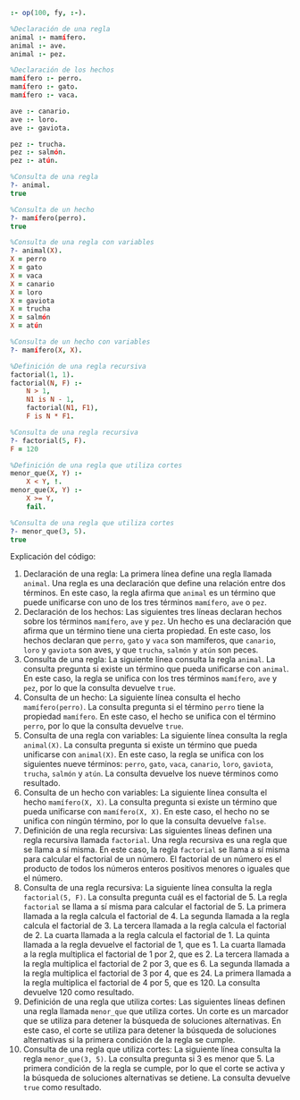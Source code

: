 ```prolog
:- op(100, fy, :-).

%Declaración de una regla
animal :- mamífero.
animal :- ave.
animal :- pez.

%Declaración de los hechos
mamífero :- perro.
mamífero :- gato.
mamífero :- vaca.

ave :- canario.
ave :- loro.
ave :- gaviota.

pez :- trucha.
pez :- salmón.
pez :- atún.

%Consulta de una regla
?- animal.
true

%Consulta de un hecho
?- mamífero(perro).
true

%Consulta de una regla con variables
?- animal(X).
X = perro
X = gato
X = vaca
X = canario
X = loro
X = gaviota
X = trucha
X = salmón
X = atún

%Consulta de un hecho con variables
?- mamífero(X, X).

%Definición de una regla recursiva
factorial(1, 1).
factorial(N, F) :-
    N > 1,
    N1 is N - 1,
    factorial(N1, F1),
    F is N * F1.

%Consulta de una regla recursiva
?- factorial(5, F).
F = 120

%Definición de una regla que utiliza cortes
menor_que(X, Y) :-
    X < Y, !.
menor_que(X, Y) :-
    X >= Y,
    fail.

%Consulta de una regla que utiliza cortes
?- menor_que(3, 5).
true
```

Explicación del código:

1. Declaración de una regla: La primera línea define una regla llamada `animal`. Una regla es una declaración que define una relación entre dos términos. En este caso, la regla afirma que `animal` es un término que puede unificarse con uno de los tres términos `mamífero`, `ave` o `pez`.
2. Declaración de los hechos: Las siguientes tres líneas declaran hechos sobre los términos `mamífero`, `ave` y `pez`. Un hecho es una declaración que afirma que un término tiene una cierta propiedad. En este caso, los hechos declaran que `perro`, `gato` y `vaca` son mamíferos, que `canario`, `loro` y `gaviota` son aves, y que `trucha`, `salmón` y `atún` son peces.
3. Consulta de una regla: La siguiente línea consulta la regla `animal`. La consulta pregunta si existe un término que pueda unificarse con `animal`. En este caso, la regla se unifica con los tres términos `mamífero`, `ave` y `pez`, por lo que la consulta devuelve `true`.
4. Consulta de un hecho: La siguiente línea consulta el hecho `mamífero(perro)`. La consulta pregunta si el término `perro` tiene la propiedad `mamífero`. En este caso, el hecho se unifica con el término `perro`, por lo que la consulta devuelve `true`.
5. Consulta de una regla con variables: La siguiente línea consulta la regla `animal(X)`. La consulta pregunta si existe un término que pueda unificarse con `animal(X)`. En este caso, la regla se unifica con los siguientes nueve términos: `perro`, `gato`, `vaca`, `canario`, `loro`, `gaviota`, `trucha`, `salmón` y `atún`. La consulta devuelve los nueve términos como resultado.
6. Consulta de un hecho con variables: La siguiente línea consulta el hecho `mamífero(X, X)`. La consulta pregunta si existe un término que pueda unificarse con `mamífero(X, X)`. En este caso, el hecho no se unifica con ningún término, por lo que la consulta devuelve `false`.
7. Definición de una regla recursiva: Las siguientes líneas definen una regla recursiva llamada `factorial`. Una regla recursiva es una regla que se llama a sí misma. En este caso, la regla `factorial` se llama a sí misma para calcular el factorial de un número. El factorial de un número es el producto de todos los números enteros positivos menores o iguales que el número.
8. Consulta de una regla recursiva: La siguiente línea consulta la regla `factorial(5, F)`. La consulta pregunta cuál es el factorial de 5. La regla `factorial` se llama a sí misma para calcular el factorial de 5. La primera llamada a la regla calcula el factorial de 4. La segunda llamada a la regla calcula el factorial de 3. La tercera llamada a la regla calcula el factorial de 2. La cuarta llamada a la regla calcula el factorial de 1. La quinta llamada a la regla devuelve el factorial de 1, que es 1. La cuarta llamada a la regla multiplica el factorial de 1 por 2, que es 2. La tercera llamada a la regla multiplica el factorial de 2 por 3, que es 6. La segunda llamada a la regla multiplica el factorial de 3 por 4, que es 24. La primera llamada a la regla multiplica el factorial de 4 por 5, que es 120. La consulta devuelve 120 como resultado.
9. Definición de una regla que utiliza cortes: Las siguientes líneas definen una regla llamada `menor_que` que utiliza cortes. Un corte es un marcador que se utiliza para detener la búsqueda de soluciones alternativas. En este caso, el corte se utiliza para detener la búsqueda de soluciones alternativas si la primera condición de la regla se cumple.
10. Consulta de una regla que utiliza cortes: La siguiente línea consulta la regla `menor_que(3, 5)`. La consulta pregunta si 3 es menor que 5. La primera condición de la regla se cumple, por lo que el corte se activa y la búsqueda de soluciones alternativas se detiene. La consulta devuelve `true` como resultado.